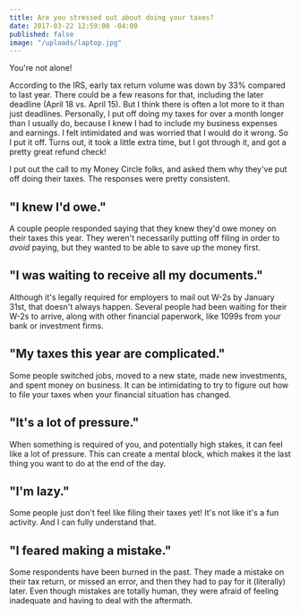```yaml
---
title: Are you stressed out about doing your taxes?
date: 2017-03-22 12:59:00 -04:00
published: false
image: "/uploads/laptop.jpg"
---
```


You're not alone!

According to the IRS, early tax return volume was down by 33% compared to last year. There could be a few reasons for that, including the later deadline (April 18 vs. April 15). But I think there is often a lot more to it than just deadlines. Personally, I put off doing my taxes for over a month longer than I usually do, because I knew I had to include my business expenses and earnings. I felt intimidated and was worried that I would do it wrong. So I put it off. Turns out, it took a little extra time, but I got through it, and got a pretty great refund check!

I put out the call to my Money Circle folks, and asked them why they've put off doing their taxes. The responses were pretty consistent.

## "I knew I'd owe."

A couple people responded saying that they knew they'd owe money on their taxes this year. They weren't necessarily putting off filing in order to *avoid* paying, but they wanted to be able to save up the money first.

## "I was waiting to receive all my documents."

Although it's legally required for employers to mail out W-2s by January 31st, that doesn't always happen. Several people had been waiting for their W-2s to arrive, along with other financial paperwork, like 1099s from your bank or investment firms.

## "My taxes this year are complicated."

Some people switched jobs, moved to a new state, made new investments, and spent money on business. It can be intimidating to try to figure out how to file your taxes when your financial situation has changed. 

## "It's a lot of pressure."

When something is required of you, and potentially high stakes, it can feel like a lot of pressure. This can create a mental block, which makes it the last thing you want to do at the end of the day.

## "I'm lazy."

Some people just don't feel like filing their taxes yet! It's not like it's a fun activity. And I can fully understand that. 

## "I feared making a mistake."

Some respondents have been burned in the past. They made a mistake on their tax return, or missed an error, and then they had to pay for it (literally) later. Even though mistakes are totally human, they were afraid of feeling inadequate and having to deal with the aftermath. 